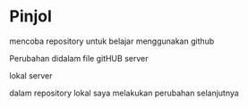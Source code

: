 # Pinjol

mencoba repository untuk belajar menggunakan github

Perubahan didalam file gitHUB server

lokal
server

dalam repository lokal saya melakukan perubahan selanjutnya
